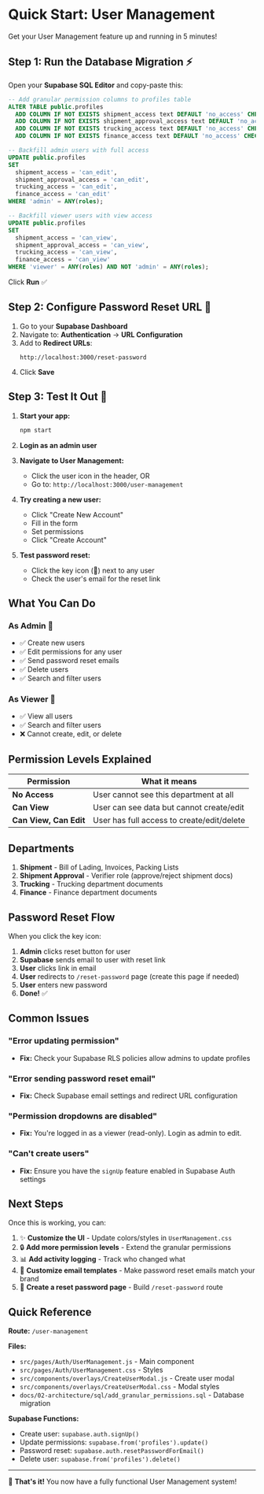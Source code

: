 # Quick Start: User Management

Get your User Management feature up and running in 5 minutes!

## Step 1: Run the Database Migration ⚡

Open your **Supabase SQL Editor** and copy-paste this:

```sql
-- Add granular permission columns to profiles table
ALTER TABLE public.profiles
  ADD COLUMN IF NOT EXISTS shipment_access text DEFAULT 'no_access' CHECK (shipment_access IN ('no_access', 'can_view', 'can_edit')),
  ADD COLUMN IF NOT EXISTS shipment_approval_access text DEFAULT 'no_access' CHECK (shipment_approval_access IN ('no_access', 'can_view', 'can_edit')),
  ADD COLUMN IF NOT EXISTS trucking_access text DEFAULT 'no_access' CHECK (trucking_access IN ('no_access', 'can_view', 'can_edit')),
  ADD COLUMN IF NOT EXISTS finance_access text DEFAULT 'no_access' CHECK (finance_access IN ('no_access', 'can_view', 'can_edit'));

-- Backfill admin users with full access
UPDATE public.profiles
SET
  shipment_access = 'can_edit',
  shipment_approval_access = 'can_edit',
  trucking_access = 'can_edit',
  finance_access = 'can_edit'
WHERE 'admin' = ANY(roles);

-- Backfill viewer users with view access
UPDATE public.profiles
SET
  shipment_access = 'can_view',
  shipment_approval_access = 'can_view',
  trucking_access = 'can_view',
  finance_access = 'can_view'
WHERE 'viewer' = ANY(roles) AND NOT 'admin' = ANY(roles);
```

Click **Run** ✅

## Step 2: Configure Password Reset URL 🔐

1. Go to your **Supabase Dashboard**
2. Navigate to: **Authentication** → **URL Configuration**
3. Add to **Redirect URLs**:
   ```
   http://localhost:3000/reset-password
   ```
4. Click **Save**

## Step 3: Test It Out 🎉

1. **Start your app:**

   ```bash
   npm start
   ```

2. **Login as an admin user**

3. **Navigate to User Management:**

   - Click the user icon in the header, OR
   - Go to: `http://localhost:3000/user-management`

4. **Try creating a new user:**

   - Click "Create New Account"
   - Fill in the form
   - Set permissions
   - Click "Create Account"

5. **Test password reset:**
   - Click the key icon (🔑) next to any user
   - Check the user's email for the reset link

## What You Can Do

### As Admin 👑

- ✅ Create new users
- ✅ Edit permissions for any user
- ✅ Send password reset emails
- ✅ Delete users
- ✅ Search and filter users

### As Viewer 👀

- ✅ View all users
- ✅ Search and filter users
- ❌ Cannot create, edit, or delete

## Permission Levels Explained

| Permission             | What it means                              |
| ---------------------- | ------------------------------------------ |
| **No Access**          | User cannot see this department at all     |
| **Can View**           | User can see data but cannot create/edit   |
| **Can View, Can Edit** | User has full access to create/edit/delete |

## Departments

1. **Shipment** - Bill of Lading, Invoices, Packing Lists
2. **Shipment Approval** - Verifier role (approve/reject shipment docs)
3. **Trucking** - Trucking department documents
4. **Finance** - Finance department documents

## Password Reset Flow

When you click the key icon:

1. **Admin** clicks reset button for user
2. **Supabase** sends email to user with reset link
3. **User** clicks link in email
4. **User** redirects to `/reset-password` page (create this page if needed)
5. **User** enters new password
6. **Done!** ✅

## Common Issues

### "Error updating permission"

- **Fix:** Check your Supabase RLS policies allow admins to update profiles

### "Error sending password reset email"

- **Fix:** Check Supabase email settings and redirect URL configuration

### "Permission dropdowns are disabled"

- **Fix:** You're logged in as a viewer (read-only). Login as admin to edit.

### "Can't create users"

- **Fix:** Ensure you have the `signUp` feature enabled in Supabase Auth settings

## Next Steps

Once this is working, you can:

1. ✨ **Customize the UI** - Update colors/styles in `UserManagement.css`
2. 🔒 **Add more permission levels** - Extend the granular permissions
3. 📊 **Add activity logging** - Track who changed what
4. 📧 **Customize email templates** - Make password reset emails match your brand
5. 🎨 **Create a reset password page** - Build `/reset-password` route

## Quick Reference

**Route:** `/user-management`

**Files:**

- `src/pages/Auth/UserManagement.js` - Main component
- `src/pages/Auth/UserManagement.css` - Styles
- `src/components/overlays/CreateUserModal.js` - Create user modal
- `src/components/overlays/CreateUserModal.css` - Modal styles
- `docs/02-architecture/sql/add_granular_permissions.sql` - Database migration

**Supabase Functions:**

- Create user: `supabase.auth.signUp()`
- Update permissions: `supabase.from('profiles').update()`
- Password reset: `supabase.auth.resetPasswordForEmail()`
- Delete user: `supabase.from('profiles').delete()`

---

🎉 **That's it!** You now have a fully functional User Management system!
